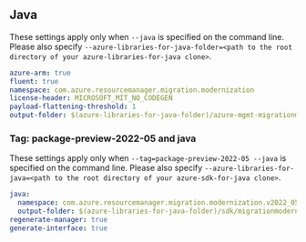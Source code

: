 ## Java

These settings apply only when `--java` is specified on the command line.
Please also specify `--azure-libraries-for-java-folder=<path to the root directory of your azure-libraries-for-java clone>`.

``` yaml $(java)
azure-arm: true
fluent: true
namespace: com.azure.resourcemanager.migration.modernization
license-header: MICROSOFT_MIT_NO_CODEGEN
payload-flattening-threshold: 1
output-folder: $(azure-libraries-for-java-folder)/azure-mgmt-migrationmodernization
```

### Tag: package-preview-2022-05 and java

These settings apply only when `--tag=package-preview-2022-05 --java` is specified on the command line.
Please also specify `--azure-libraries-for-java=<path to the root directory of your azure-sdk-for-java clone>`.

``` yaml $(tag) == 'package-preview-2022-05' && $(java)
java:
  namespace: com.azure.resourcemanager.migration.modernization.v2022_05_01
  output-folder: $(azure-libraries-for-java-folder)/sdk/migrationmodernization/mgmt-v2022_05_01
regenerate-manager: true
generate-interface: true
```
